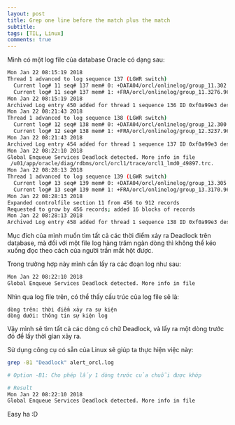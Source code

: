 ```yaml
---
layout: post
title: Grep one line before the match plus the match
subtitle: 
tags: [TIL, Linux]
comments: true
---
```


Mình có một log file của database Oracle có dạng sau:

```sh
Mon Jan 22 08:15:19 2018
Thread 1 advanced to log sequence 137 (LGWR switch)
  Current log# 11 seq# 137 mem# 0: +DATA04/orcl/onlinelog/group_11.302.965663691
  Current log# 11 seq# 137 mem# 1: +FRA/orcl/onlinelog/group_11.3276.965663691
Mon Jan 22 08:15:19 2018
Archived Log entry 450 added for thread 1 sequence 136 ID 0xf0a99e3 dest 1:
Mon Jan 22 08:21:43 2018
Thread 1 advanced to log sequence 138 (LGWR switch)
  Current log# 12 seq# 138 mem# 0: +DATA04/orcl/onlinelog/group_12.300.965663693
  Current log# 12 seq# 138 mem# 1: +FRA/orcl/onlinelog/group_12.3237.965663693
Mon Jan 22 08:21:43 2018
Archived Log entry 454 added for thread 1 sequence 137 ID 0xf0a99e3 dest 1:
Mon Jan 22 08:22:10 2018
Global Enqueue Services Deadlock detected. More info in file
 /u01/app/oracle/diag/rdbms/orcl/orcl1/trace/orcl1_lmd0_49897.trc.
Mon Jan 22 08:28:13 2018
Thread 1 advanced to log sequence 139 (LGWR switch)
  Current log# 13 seq# 139 mem# 0: +DATA04/orcl/onlinelog/group_13.305.965663693
  Current log# 13 seq# 139 mem# 1: +FRA/orcl/onlinelog/group_13.3170.965663693
Mon Jan 22 08:28:13 2018
Expanded controlfile section 11 from 456 to 912 records
Requested to grow by 456 records; added 16 blocks of records
Mon Jan 22 08:28:13 2018
Archived Log entry 458 added for thread 1 sequence 138 ID 0xf0a99e3 dest 1:
```

Mục đích của mình muốn tìm tất cả các thời điểm xảy ra Deadlock trên database, mà đối với một file log hàng trăm ngàn dòng thì không thể kéo xuống đọc theo cách của người trần mắt hột được.

Trong trường hợp này mình cần lấy ra các đoạn log như sau:

```sh
Mon Jan 22 08:22:10 2018
Global Enqueue Services Deadlock detected. More info in file
```

Nhìn qua log file trên, có thể thấy cấu trúc của log file sẽ là:

```
dòng trên: thời điểm xảy ra sự kiện
dòng dưới: thông tin sự kiện log
```

Vậy mình sẽ tìm tất cả các dòng có chữ Deadlock, và lấy ra một dòng trước đó để lấy thời gian xảy ra.

Sử dụng công cụ có sẵn của Linux sẽ giúp ta thực hiện việc này:

```sh
grep -B1 "Deadlock" alert_orcl.log

# Option -B1: Cho phép lấy 1 dòng trước của chuỗi được khớp

# Result
Mon Jan 22 08:22:10 2018
Global Enqueue Services Deadlock detected. More info in file
```

Easy ha :D 
